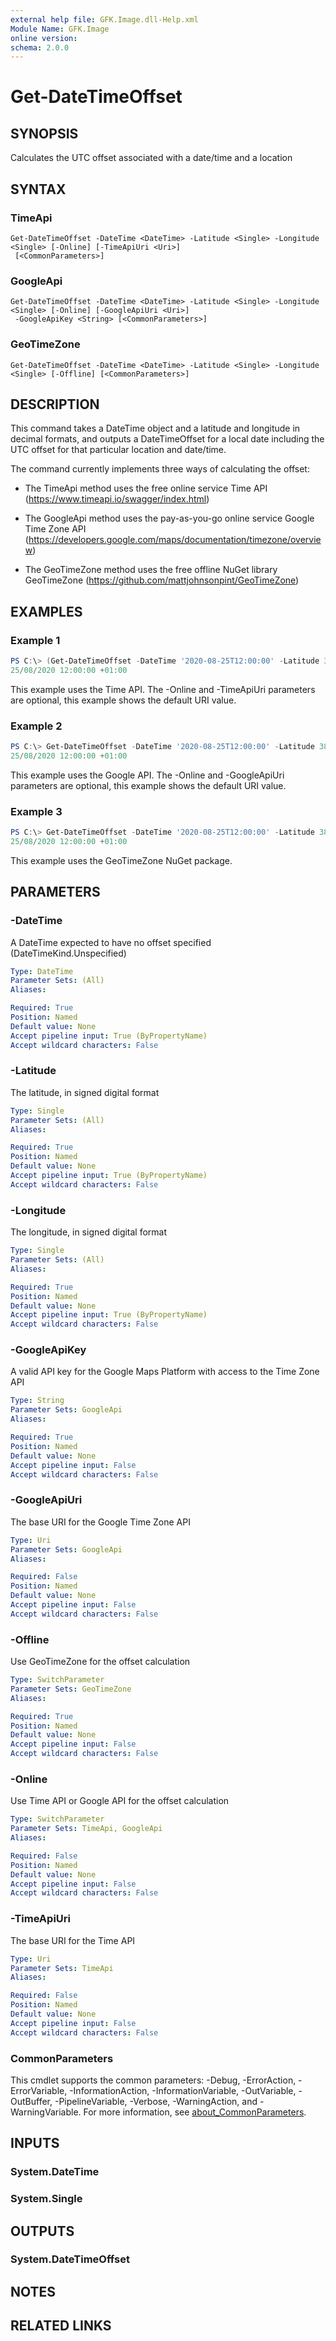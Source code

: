 ```yaml
---
external help file: GFK.Image.dll-Help.xml
Module Name: GFK.Image
online version:
schema: 2.0.0
---
```


# Get-DateTimeOffset

## SYNOPSIS
Calculates the UTC offset associated with a date/time and a location

## SYNTAX

### TimeApi
```
Get-DateTimeOffset -DateTime <DateTime> -Latitude <Single> -Longitude <Single> [-Online] [-TimeApiUri <Uri>]
 [<CommonParameters>]
```

### GoogleApi
```
Get-DateTimeOffset -DateTime <DateTime> -Latitude <Single> -Longitude <Single> [-Online] [-GoogleApiUri <Uri>]
 -GoogleApiKey <String> [<CommonParameters>]
```

### GeoTimeZone
```
Get-DateTimeOffset -DateTime <DateTime> -Latitude <Single> -Longitude <Single> [-Offline] [<CommonParameters>]
```

## DESCRIPTION
This command takes a DateTime object and a latitude and longitude in decimal formats, and outputs a DateTimeOffset for a local date including the UTC offset for that particular location and date/time.

The command currently implements three ways of calculating the offset:

- The TimeApi method uses the free online service Time API (https://www.timeapi.io/swagger/index.html)

- The GoogleApi method uses the pay-as-you-go online service Google Time Zone API (https://developers.google.com/maps/documentation/timezone/overview)

- The GeoTimeZone method uses the free offline NuGet library GeoTimeZone (https://github.com/mattjohnsonpint/GeoTimeZone)

## EXAMPLES

### Example 1
```powershell
PS C:\> (Get-DateTimeOffset -DateTime '2020-08-25T12:00:00' -Latitude 38.71667 -Longitude -9.13333 -Online -TimeApiUri 'https://www.timeapi.io').ToString('o')
25/08/2020 12:00:00 +01:00
```

This example uses the Time API. The -Online and -TimeApiUri parameters are optional, this example shows the default URI value.

### Example 2
```powershell
PS C:\> Get-DateTimeOffset -DateTime '2020-08-25T12:00:00' -Latitude 38.71667 -Longitude -9.13333 -Online -GoogleApiUri 'https://maps.googleapis.com/maps/api/timezone/json' -GoogleApiKey <Your API key here>
25/08/2020 12:00:00 +01:00
```

This example uses the Google API. The -Online and -GoogleApiUri parameters are optional, this example shows the default URI value.

### Example 3
```powershell
PS C:\> Get-DateTimeOffset -DateTime '2020-08-25T12:00:00' -Latitude 38.71667 -Longitude -9.13333 -Offline
25/08/2020 12:00:00 +01:00
```

This example uses the GeoTimeZone NuGet package.

## PARAMETERS

### -DateTime
A DateTime expected to have no offset specified (DateTimeKind.Unspecified)

```yaml
Type: DateTime
Parameter Sets: (All)
Aliases:

Required: True
Position: Named
Default value: None
Accept pipeline input: True (ByPropertyName)
Accept wildcard characters: False
```

### -Latitude
The latitude, in signed digital format

```yaml
Type: Single
Parameter Sets: (All)
Aliases:

Required: True
Position: Named
Default value: None
Accept pipeline input: True (ByPropertyName)
Accept wildcard characters: False
```

### -Longitude
The longitude, in signed digital format

```yaml
Type: Single
Parameter Sets: (All)
Aliases:

Required: True
Position: Named
Default value: None
Accept pipeline input: True (ByPropertyName)
Accept wildcard characters: False
```

### -GoogleApiKey
A valid API key for the Google Maps Platform with access to the Time Zone API

```yaml
Type: String
Parameter Sets: GoogleApi
Aliases:

Required: True
Position: Named
Default value: None
Accept pipeline input: False
Accept wildcard characters: False
```

### -GoogleApiUri
The base URI for the Google Time Zone API

```yaml
Type: Uri
Parameter Sets: GoogleApi
Aliases:

Required: False
Position: Named
Default value: None
Accept pipeline input: False
Accept wildcard characters: False
```

### -Offline
Use GeoTimeZone for the offset calculation

```yaml
Type: SwitchParameter
Parameter Sets: GeoTimeZone
Aliases:

Required: True
Position: Named
Default value: None
Accept pipeline input: False
Accept wildcard characters: False
```

### -Online
Use Time API or Google API for the offset calculation

```yaml
Type: SwitchParameter
Parameter Sets: TimeApi, GoogleApi
Aliases:

Required: False
Position: Named
Default value: None
Accept pipeline input: False
Accept wildcard characters: False
```

### -TimeApiUri
The base URI for the Time API

```yaml
Type: Uri
Parameter Sets: TimeApi
Aliases:

Required: False
Position: Named
Default value: None
Accept pipeline input: False
Accept wildcard characters: False
```

### CommonParameters
This cmdlet supports the common parameters: -Debug, -ErrorAction, -ErrorVariable, -InformationAction, -InformationVariable, -OutVariable, -OutBuffer, -PipelineVariable, -Verbose, -WarningAction, and -WarningVariable. For more information, see [about_CommonParameters](http://go.microsoft.com/fwlink/?LinkID=113216).

## INPUTS

### System.DateTime

### System.Single

## OUTPUTS

### System.DateTimeOffset

## NOTES

## RELATED LINKS
